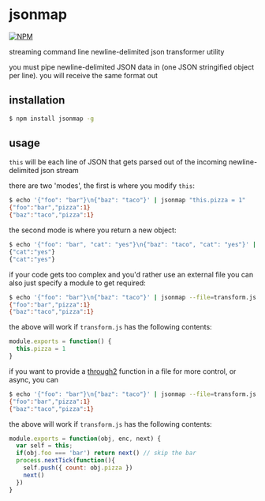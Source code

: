# jsonmap

[![NPM](https://nodei.co/npm/jsonmap.png?global=true)](https://nodei.co/npm/jsonmap/)

streaming command line newline-delimited json transformer utility

you must pipe newline-delimited JSON data in (one JSON stringified object per line). you will receive the same format out

## installation

```BASH
$ npm install jsonmap -g
```

## usage

`this` will be each line of JSON that gets parsed out of the incoming newline-delimited json stream

there are two 'modes', the first is where you modify `this`:

```BASH
$ echo '{"foo": "bar"}\n{"baz": "taco"}' | jsonmap "this.pizza = 1"
{"foo":"bar","pizza":1}
{"baz":"taco","pizza":1}
```

the second mode is where you return a new object:

```BASH
$ echo '{"foo": "bar", "cat": "yes"}\n{"baz": "taco", "cat": "yes"}' | jsonmap "{cat: this.cat}"
{"cat":"yes"}
{"cat":"yes"}
```

if your code gets too complex and you'd rather use an external file you can also just specify a module to get required:

```BASH
$ echo '{"foo": "bar"}\n{"baz": "taco"}' | jsonmap --file=transform.js
{"foo":"bar","pizza":1}
{"baz":"taco","pizza":1}
```

the above will work if `transform.js` has the following contents:

```js
module.exports = function() {
  this.pizza = 1
}
```

if you want to provide a [through2](https://github.com/rvagg/through2) function in a file for more control, or async, you can

```BASH
$ echo '{"foo": "bar"}\n{"baz": "taco"}' | jsonmap --file=transform.js --through
{"foo":"bar","pizza":1}
{"baz":"taco","pizza":1}
```

the above will work if `transform.js` has the following contents:

```js
module.exports = function(obj, enc, next) {
  var self = this;
  if(obj.foo === 'bar') return next() // skip the bar
  process.nextTick(function(){
    self.push({ count: obj.pizza })
    next()
  })
}
```


